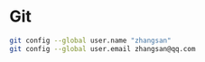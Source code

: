 # Git

```bash
git config --global user.name "zhangsan"
git config --global user.email zhangsan@qq.com
```

